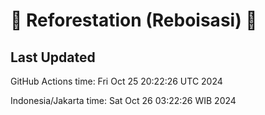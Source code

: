 
# 🌳 Reforestation (Reboisasi) 🌲

## Last Updated

GitHub Actions time: Fri Oct 25 20:22:26 UTC 2024

Indonesia/Jakarta time: Sat Oct 26 03:22:26 WIB 2024
